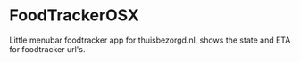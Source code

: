 FoodTrackerOSX
==============

Little menubar foodtracker app for thuisbezorgd.nl, shows the state and ETA for foodtracker url's.
